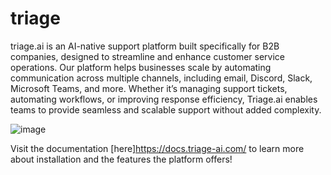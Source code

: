 # triage

triage.ai is an AI-native support platform built specifically for B2B companies, designed to streamline and enhance customer service operations. Our platform helps businesses scale by automating communication across multiple channels, including email, Discord, Slack, Microsoft Teams, and more. Whether it’s managing support tickets, automating workflows, or improving response efficiency, Triage.ai enables teams to provide seamless and scalable support without added complexity.


![image](https://github.com/user-attachments/assets/1441bd6b-9a2e-4272-8ea3-0621c929f072)

Visit the documentation [here]https://docs.triage-ai.com/ to learn more about installation and the features the platform offers!
